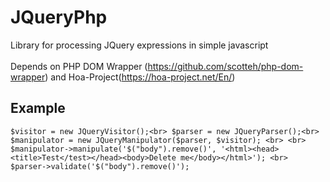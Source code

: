 # JQueryPhp #

Library for processing JQuery expressions in simple javascript
<br>
<br>
Depends on PHP DOM Wrapper (https://github.com/scotteh/php-dom-wrapper) and Hoa-Project(https://hoa-project.net/En/)

## Example ##
`$visitor = new JQueryVisitor();<br>
$parser = new JQueryParser();<br>
$manipulator = new JQueryManipulator($parser, $visitor);
<br>
<br>
$manipulator->manipulate('$("body").remove()', '<html><head><title>Test</test></head><body>Delete me</body></html>');
<br>
$parser->validate('$("body").remove()');`
